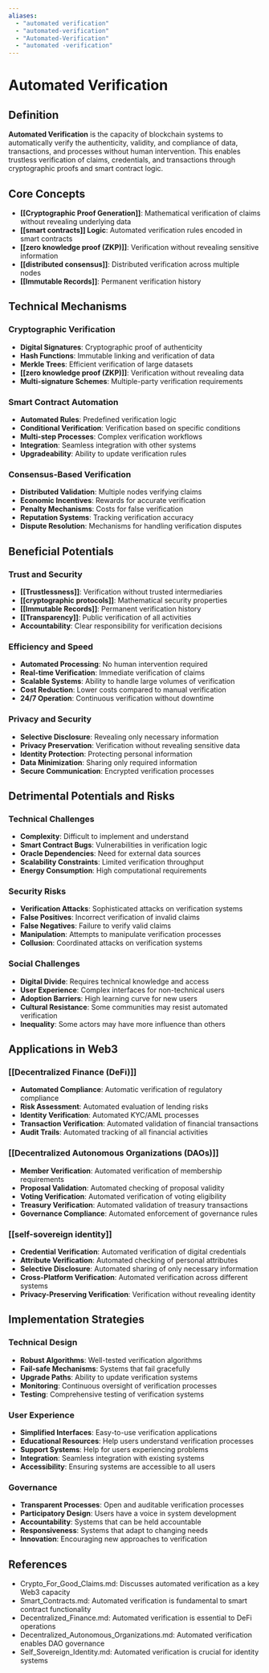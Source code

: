 ```yaml
---
aliases:
  - "automated verification"
  - "automated-verification"
  - "Automated-Verification"
  - "automated -verification"
---
```


# Automated Verification

## Definition

**Automated Verification** is the capacity of blockchain systems to automatically verify the authenticity, validity, and compliance of data, transactions, and processes without human intervention. This enables trustless verification of claims, credentials, and transactions through cryptographic proofs and smart contract logic.

## Core Concepts

- **[[Cryptographic Proof Generation]]**: Mathematical verification of claims without revealing underlying data
- **[[smart contracts]] Logic**: Automated verification rules encoded in smart contracts
- **[[zero knowledge proof (ZKP)]]**: Verification without revealing sensitive information
- **[[distributed consensus]]**: Distributed verification across multiple nodes
- **[[Immutable Records]]**: Permanent verification history

## Technical Mechanisms

### Cryptographic Verification
- **Digital Signatures**: Cryptographic proof of authenticity
- **Hash Functions**: Immutable linking and verification of data
- **Merkle Trees**: Efficient verification of large datasets
- **[[zero knowledge proof (ZKP)]]**: Verification without revealing data
- **Multi-signature Schemes**: Multiple-party verification requirements

### Smart Contract Automation
- **Automated Rules**: Predefined verification logic
- **Conditional Verification**: Verification based on specific conditions
- **Multi-step Processes**: Complex verification workflows
- **Integration**: Seamless integration with other systems
- **Upgradeability**: Ability to update verification rules

### Consensus-Based Verification
- **Distributed Validation**: Multiple nodes verifying claims
- **Economic Incentives**: Rewards for accurate verification
- **Penalty Mechanisms**: Costs for false verification
- **Reputation Systems**: Tracking verification accuracy
- **Dispute Resolution**: Mechanisms for handling verification disputes

## Beneficial Potentials

### Trust and Security
- **[[Trustlessness]]**: Verification without trusted intermediaries
- **[[cryptographic protocols]]**: Mathematical security properties
- **[[Immutable Records]]**: Permanent verification history
- **[[Transparency]]**: Public verification of all activities
- **Accountability**: Clear responsibility for verification decisions

### Efficiency and Speed
- **Automated Processing**: No human intervention required
- **Real-time Verification**: Immediate verification of claims
- **Scalable Systems**: Ability to handle large volumes of verification
- **Cost Reduction**: Lower costs compared to manual verification
- **24/7 Operation**: Continuous verification without downtime

### Privacy and Security
- **Selective Disclosure**: Revealing only necessary information
- **Privacy Preservation**: Verification without revealing sensitive data
- **Identity Protection**: Protecting personal information
- **Data Minimization**: Sharing only required information
- **Secure Communication**: Encrypted verification processes

## Detrimental Potentials and Risks

### Technical Challenges
- **Complexity**: Difficult to implement and understand
- **Smart Contract Bugs**: Vulnerabilities in verification logic
- **Oracle Dependencies**: Need for external data sources
- **Scalability Constraints**: Limited verification throughput
- **Energy Consumption**: High computational requirements

### Security Risks
- **Verification Attacks**: Sophisticated attacks on verification systems
- **False Positives**: Incorrect verification of invalid claims
- **False Negatives**: Failure to verify valid claims
- **Manipulation**: Attempts to manipulate verification processes
- **Collusion**: Coordinated attacks on verification systems

### Social Challenges
- **Digital Divide**: Requires technical knowledge and access
- **User Experience**: Complex interfaces for non-technical users
- **Adoption Barriers**: High learning curve for new users
- **Cultural Resistance**: Some communities may resist automated verification
- **Inequality**: Some actors may have more influence than others

## Applications in Web3

### [[Decentralized Finance (DeFi)]]
- **Automated Compliance**: Automatic verification of regulatory compliance
- **Risk Assessment**: Automated evaluation of lending risks
- **Identity Verification**: Automated KYC/AML processes
- **Transaction Verification**: Automated validation of financial transactions
- **Audit Trails**: Automated tracking of all financial activities

### [[Decentralized Autonomous Organizations (DAOs)]]
- **Member Verification**: Automated verification of membership requirements
- **Proposal Validation**: Automated checking of proposal validity
- **Voting Verification**: Automated verification of voting eligibility
- **Treasury Verification**: Automated validation of treasury transactions
- **Governance Compliance**: Automated enforcement of governance rules

### [[self-sovereign identity]]
- **Credential Verification**: Automated verification of digital credentials
- **Attribute Verification**: Automated checking of personal attributes
- **Selective Disclosure**: Automated sharing of only necessary information
- **Cross-Platform Verification**: Automated verification across different systems
- **Privacy-Preserving Verification**: Verification without revealing identity

## Implementation Strategies

### Technical Design
- **Robust Algorithms**: Well-tested verification algorithms
- **Fail-safe Mechanisms**: Systems that fail gracefully
- **Upgrade Paths**: Ability to update verification systems
- **Monitoring**: Continuous oversight of verification processes
- **Testing**: Comprehensive testing of verification systems

### User Experience
- **Simplified Interfaces**: Easy-to-use verification applications
- **Educational Resources**: Help users understand verification processes
- **Support Systems**: Help for users experiencing problems
- **Integration**: Seamless integration with existing systems
- **Accessibility**: Ensuring systems are accessible to all users

### Governance
- **Transparent Processes**: Open and auditable verification processes
- **Participatory Design**: Users have a voice in system development
- **Accountability**: Systems that can be held accountable
- **Responsiveness**: Systems that adapt to changing needs
- **Innovation**: Encouraging new approaches to verification

## References
- Crypto_For_Good_Claims.md: Discusses automated verification as a key Web3 capacity
- Smart_Contracts.md: Automated verification is fundamental to smart contract functionality
- Decentralized_Finance.md: Automated verification is essential to DeFi operations
- Decentralized_Autonomous_Organizations.md: Automated verification enables DAO governance
- Self_Sovereign_Identity.md: Automated verification is crucial for identity systems